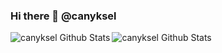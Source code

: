 ### Hi there 👋 @canyksel

<!--
**canyksel/canyksel** is a ✨ _special_ ✨ repository because its `README.md` (this file) appears on your GitHub profile.

Here are some ideas to get you started:

- 🔭 I’m currently working on ...
- 🌱 I’m currently learning ...
- 👯 I’m looking to collaborate on ...
- 🤔 I’m looking for help with ...
- 💬 Ask me about ...
- 📫 How to reach me: ...
- 😄 Pronouns: ...
- ⚡ Fun fact: ...
-->


<img align="left" alt="canyksel Github Stats" src="https://github-readme-stats.vercel.app/apiusername=canyksel&count_private=true&show_icons=true&hide_border=true&theme=blue-green" />

<img align="left"  alt="canyksel Github Stats" src="https://github-readme-stats.vercel.app/api/top-langs/?username=canyksel&theme=blue-green&count_private=true&layout=compact" />
